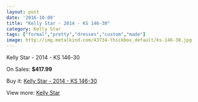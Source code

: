 ```yaml
---
layout: post
date: '2016-10-08'
title: "Kelly Star - 2014 - KS 146-30"
category: Kelly Star
tags: ["formal","pretty","dresses","custom","made"]
image: http://img.metalkind.com/43734-thickbox_default/ks-146-30.jpg
---
```

Kelly Star - 2014 - KS 146-30

On Sales: **$417.99**
<a href="https://www.metalkind.com/en/kelly-star/2315-ks-146-30.html"><amp-img layout="responsive" width="600" height="600" src="//img.metalkind.com/43734-thickbox_default/ks-146-30.jpg" alt="Kelly Star - 2014 - KS 146-30 0" /></a>
<a href="https://www.metalkind.com/en/kelly-star/2315-ks-146-30.html"><amp-img layout="responsive" width="600" height="600" src="//img.metalkind.com/43735-thickbox_default/ks-146-30.jpg" alt="Kelly Star - 2014 - KS 146-30 1" /></a>
<a href="https://www.metalkind.com/en/kelly-star/2315-ks-146-30.html"><amp-img layout="responsive" width="600" height="600" src="//img.metalkind.com/43736-thickbox_default/ks-146-30.jpg" alt="Kelly Star - 2014 - KS 146-30 2" /></a>

Buy it: [Kelly Star - 2014 - KS 146-30](https://www.metalkind.com/en/kelly-star/2315-ks-146-30.html "Kelly Star - 2014 - KS 146-30")

View more: [Kelly Star](https://www.metalkind.com/en/69-kelly-star "Kelly Star")
